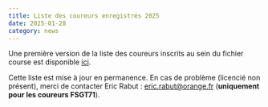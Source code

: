 ```yaml
---
title: Liste des coureurs enregistrés 2025
date: 2025-01-28
category: news
---
```


Une première version de la liste des coureurs inscrits au sein du fichier course est
disponible [ici](/licences_fsgt/index.html#listing-collapse).

Cette liste est mise à jour en permanence. En cas de problème (licencié non présent),
merci de contacter Eric Rabut : [eric.rabut@orange.fr](mailto:eric.rabut@orange.fr)
(**uniquement pour les coureurs FSGT71**).
